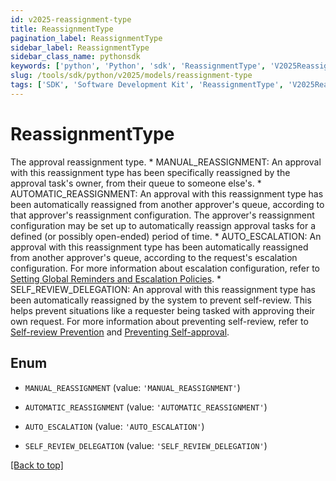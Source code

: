 ```yaml
---
id: v2025-reassignment-type
title: ReassignmentType
pagination_label: ReassignmentType
sidebar_label: ReassignmentType
sidebar_class_name: pythonsdk
keywords: ['python', 'Python', 'sdk', 'ReassignmentType', 'V2025ReassignmentType'] 
slug: /tools/sdk/python/v2025/models/reassignment-type
tags: ['SDK', 'Software Development Kit', 'ReassignmentType', 'V2025ReassignmentType']
---
```


# ReassignmentType

The approval reassignment type.  * MANUAL_REASSIGNMENT: An approval with this reassignment type has been specifically reassigned by the approval task's owner, from their queue to someone else's.  * AUTOMATIC_REASSIGNMENT: An approval with this reassignment type has been automatically reassigned from another approver's queue, according to that approver's reassignment configuration. The approver's reassignment configuration may be set up to automatically reassign approval tasks for a defined (or possibly open-ended) period of time. * AUTO_ESCALATION: An approval with this reassignment type has been automatically reassigned from another approver's queue, according to the request's escalation configuration. For more information about escalation configuration, refer to [Setting Global Reminders and Escalation Policies](https://documentation.sailpoint.com/saas/help/requests/config_emails.html). * SELF_REVIEW_DELEGATION: An approval with this reassignment type has been automatically reassigned by the system to prevent self-review. This helps prevent situations like a requester being tasked with approving their own request. For more information about preventing self-review, refer to [Self-review Prevention](https://documentation.sailpoint.com/saas/help/users/work_reassignment.html#self-review-prevention) and [Preventing Self-approval](https://documentation.sailpoint.com/saas/help/requests/config_ap_roles.html#preventing-self-approval).

## Enum

* `MANUAL_REASSIGNMENT` (value: `'MANUAL_REASSIGNMENT'`)

* `AUTOMATIC_REASSIGNMENT` (value: `'AUTOMATIC_REASSIGNMENT'`)

* `AUTO_ESCALATION` (value: `'AUTO_ESCALATION'`)

* `SELF_REVIEW_DELEGATION` (value: `'SELF_REVIEW_DELEGATION'`)

[[Back to top]](#) 

